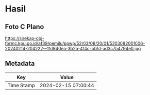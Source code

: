 # Hasil

## Foto C Plano

https://sirekap-obj-formc.kpu.go.id/af39/pemilu/ppwp/52/03/08/20/01/5203082001006-20240214-204222--11d840ea-3b2a-414c-bb1d-ad3c7b4794e0.jpg


## Metadata

| Key        | Value               |
| ---------- | ------------------- |
| Time Stamp | 2024-02-15 07:00:44 |



